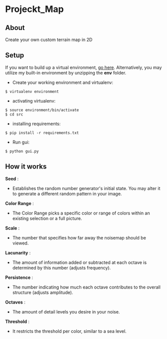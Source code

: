 # Projeckt_Map

## About ##
Create your own custom terrain map in 2D 

## Setup ##
If you want to build up a virtual environment, [go here](https://virtualenv.pypa.io/en/latest/installation.html#via-pip). Alternatively, you may utilize my built-in environment by unzipping the **env** folder.

- Create your working environment and virtualenv:
```
$ virtualenv environment
```
- activating virtualenv:
```    
$ source environment/bin/activate
$ cd src
```
- installing requirements:
```    
$ pip install -r requirements.txt
```
- Run gui:
```    
$ python gui.py
```

## How it works ##

**Seed** :
- Establishes the random number generator's initial state. You may alter it to generate a different random pattern in your image.

**Color Range** :
- The Color Range picks a specific color or range of colors within an existing selection or a full picture.

**Scale** :
- The number that specifies how far away the noisemap should be viewed.

**Lacunarity** :
- The amount of information added or subtracted at each octave is determined by this number (adjusts frequency).

**Persistence** :
- The number indicating how much each octave contributes to the overall structure (adjusts amplitude).

**Octaves** :
- The amount of detail levels you desire in your noise.

**Threshold** :
- It restricts the threshold per color, similar to a sea level.
